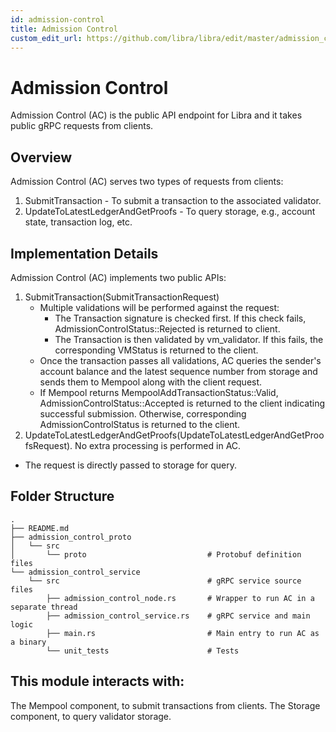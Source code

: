 ```yaml
---
id: admission-control
title: Admission Control
custom_edit_url: https://github.com/libra/libra/edit/master/admission_control/README.md
---
```

# Admission Control

Admission Control (AC) is the public API endpoint for Libra and it takes public gRPC requests from clients.

## Overview
Admission Control (AC) serves two types of requests from clients:
1. SubmitTransaction - To submit a transaction to the associated validator.
2. UpdateToLatestLedgerAndGetProofs - To query storage, e.g., account state, transaction log, etc.

## Implementation Details
Admission Control (AC) implements two public APIs:
1. SubmitTransaction(SubmitTransactionRequest)
    * Multiple validations will be performed against the request:
       * The Transaction signature is checked first. If this check fails, AdmissionControlStatus::Rejected is returned to client.
       * The Transaction is then validated by vm_validator. If this fails, the corresponding VMStatus is returned to the client.
    * Once the transaction passes all validations, AC queries the sender's account balance and the latest sequence number from storage and sends them to Mempool along with the client request.
    * If Mempool returns MempoolAddTransactionStatus::Valid, AdmissionControlStatus::Accepted is returned to the client indicating successful submission. Otherwise, corresponding AdmissionControlStatus is returned to the client.
2. UpdateToLatestLedgerAndGetProofs(UpdateToLatestLedgerAndGetProofsRequest). No extra processing is performed in AC.
* The request is directly passed to storage for query.

## Folder Structure
    .
    ├── README.md
    ├── admission_control_proto
    │   └── src
    │       └── proto                           # Protobuf definition files
    └── admission_control_service
        └── src                                 # gRPC service source files
            ├── admission_control_node.rs       # Wrapper to run AC in a separate thread
            ├── admission_control_service.rs    # gRPC service and main logic
            ├── main.rs                         # Main entry to run AC as a binary
            └── unit_tests                      # Tests


## This module interacts with:
The Mempool component, to submit transactions from clients.
The Storage component, to query validator storage.